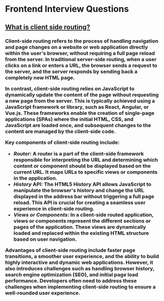 <h1>Frontend Interview Questions</h1>

<h2><a href="#client-side-routing"> What is client side routing?<a/></h2>
<h3 id="client-side-routing">Client-side routing refers to the process of handling navigation and page changes on a website or web application directly within the user's browser, without requiring a full page reload from the server. In traditional server-side routing, when a user clicks on a link or enters a URL, the browser sends a request to the server, and the server responds by sending back a completely new HTML page.

In contrast, client-side routing relies on JavaScript to dynamically update the content of the page without requesting a new page from the server. This is typically achieved using a JavaScript framework or library, such as React, Angular, or Vue.js. These frameworks enable the creation of single-page applications (SPAs) where the initial HTML, CSS, and JavaScript are loaded once, and subsequent changes to the content are managed by the client-side code.

Key components of client-side routing include:
<ul>
    <li><em>Router</em>: A router is a part of the client-side framework responsible for interpreting the URL and determining which content or component should be displayed based on the current URL. It maps URLs to specific views or components in the application.</li>
    <li><em>History</em> API: The HTML5 History API allows JavaScript to manipulate the browser's history and change the URL displayed in the address bar without triggering a full page reload. This API is crucial for creating a seamless user experience in client-side routing.</li>
    <li><em>Views or Components</em>: In a client-side routed application, views or components represent the different sections or pages of the application. These views are dynamically loaded and replaced within the existing HTML structure based on user navigation.</li>
</ul>
Advantages of client-side routing include faster page transitions, a smoother user experience, and the ability to build highly interactive and dynamic web applications. However, it also introduces challenges such as handling browser history, search engine optimization (SEO), and initial page load performance. Developers often need to address these challenges when implementing client-side routing to ensure a well-rounded user experience.
</h3>

